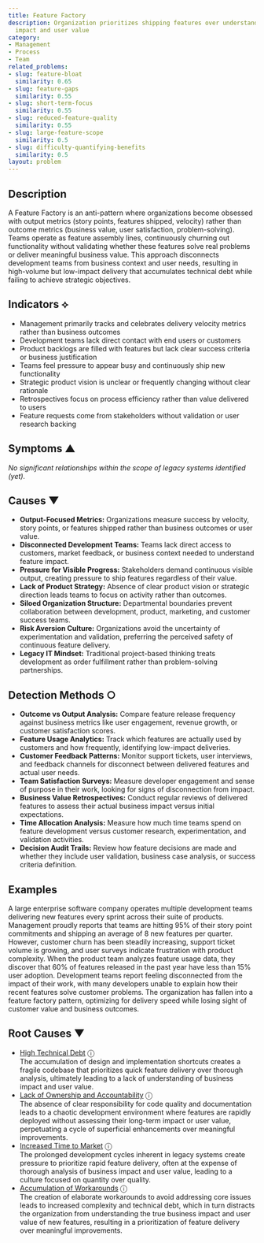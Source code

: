 ```yaml
---
title: Feature Factory
description: Organization prioritizes shipping features over understanding their business
  impact and user value
category:
- Management
- Process
- Team
related_problems:
- slug: feature-bloat
  similarity: 0.65
- slug: feature-gaps
  similarity: 0.55
- slug: short-term-focus
  similarity: 0.55
- slug: reduced-feature-quality
  similarity: 0.55
- slug: large-feature-scope
  similarity: 0.5
- slug: difficulty-quantifying-benefits
  similarity: 0.5
layout: problem
---
```


## Description

A Feature Factory is an anti-pattern where organizations become obsessed with output metrics (story points, features shipped, velocity) rather than outcome metrics (business value, user satisfaction, problem-solving). Teams operate as feature assembly lines, continuously churning out functionality without validating whether these features solve real problems or deliver meaningful business value. This approach disconnects development teams from business context and user needs, resulting in high-volume but low-impact delivery that accumulates technical debt while failing to achieve strategic objectives.


## Indicators ⟡

- Management primarily tracks and celebrates delivery velocity metrics rather than business outcomes
- Development teams lack direct contact with end users or customers  
- Product backlogs are filled with features but lack clear success criteria or business justification
- Teams feel pressure to appear busy and continuously ship new functionality
- Strategic product vision is unclear or frequently changing without clear rationale
- Retrospectives focus on process efficiency rather than value delivered to users
- Feature requests come from stakeholders without validation or user research backing


## Symptoms ▲

*No significant relationships within the scope of legacy systems identified (yet).*

## Causes ▼

- **Output-Focused Metrics:** Organizations measure success by velocity, story points, or features shipped rather than business outcomes or user value.
- **Disconnected Development Teams:** Teams lack direct access to customers, market feedback, or business context needed to understand feature impact.
- **Pressure for Visible Progress:** Stakeholders demand continuous visible output, creating pressure to ship features regardless of their value.
- **Lack of Product Strategy:** Absence of clear product vision or strategic direction leads teams to focus on activity rather than outcomes.
- **Siloed Organization Structure:** Departmental boundaries prevent collaboration between development, product, marketing, and customer success teams.
- **Risk Aversion Culture:** Organizations avoid the uncertainty of experimentation and validation, preferring the perceived safety of continuous feature delivery.
- **Legacy IT Mindset:** Traditional project-based thinking treats development as order fulfillment rather than problem-solving partnerships.


## Detection Methods ○

- **Outcome vs Output Analysis:** Compare feature release frequency against business metrics like user engagement, revenue growth, or customer satisfaction scores.
- **Feature Usage Analytics:** Track which features are actually used by customers and how frequently, identifying low-impact deliveries.
- **Customer Feedback Patterns:** Monitor support tickets, user interviews, and feedback channels for disconnect between delivered features and actual user needs.
- **Team Satisfaction Surveys:** Measure developer engagement and sense of purpose in their work, looking for signs of disconnection from impact.
- **Business Value Retrospectives:** Conduct regular reviews of delivered features to assess their actual business impact versus initial expectations.
- **Time Allocation Analysis:** Measure how much time teams spend on feature development versus customer research, experimentation, and validation activities.
- **Decision Audit Trails:** Review how feature decisions are made and whether they include user validation, business case analysis, or success criteria definition.


## Examples

A large enterprise software company operates multiple development teams delivering new features every sprint across their suite of products. Management proudly reports that teams are hitting 95% of their story point commitments and shipping an average of 8 new features per quarter. However, customer churn has been steadily increasing, support ticket volume is growing, and user surveys indicate frustration with product complexity. When the product team analyzes feature usage data, they discover that 60% of features released in the past year have less than 15% user adoption. Development teams report feeling disconnected from the impact of their work, with many developers unable to explain how their recent features solve customer problems. The organization has fallen into a feature factory pattern, optimizing for delivery speed while losing sight of customer value and business outcomes.
## Root Causes ▼

- [High Technical Debt](high-technical-debt.md) <span class="info-tooltip" title="Confidence: 0.433, Strength: 0.740">ⓘ</span>
<br/>  The accumulation of design and implementation shortcuts creates a fragile codebase that prioritizes quick feature delivery over thorough analysis, ultimately leading to a lack of understanding of business impact and user value.
- [Lack of Ownership and Accountability](lack-of-ownership-and-accountability.md) <span class="info-tooltip" title="Confidence: 0.358, Strength: 0.850">ⓘ</span>
<br/>  The absence of clear responsibility for code quality and documentation leads to a chaotic development environment where features are rapidly deployed without assessing their long-term impact or user value, perpetuating a cycle of superficial enhancements over meaningful improvements.
- [Increased Time to Market](increased-time-to-market.md) <span class="info-tooltip" title="Confidence: 0.326, Strength: 0.631">ⓘ</span>
<br/>  The prolonged development cycles inherent in legacy systems create pressure to prioritize rapid feature delivery, often at the expense of thorough analysis of business impact and user value, leading to a culture focused on quantity over quality.
- [Accumulation of Workarounds](accumulation-of-workarounds.md) <span class="info-tooltip" title="Confidence: 0.313, Strength: 0.611">ⓘ</span>
<br/>  The creation of elaborate workarounds to avoid addressing core issues leads to increased complexity and technical debt, which in turn distracts the organization from understanding the true business impact and user value of new features, resulting in a prioritization of feature delivery over meaningful improvements.
